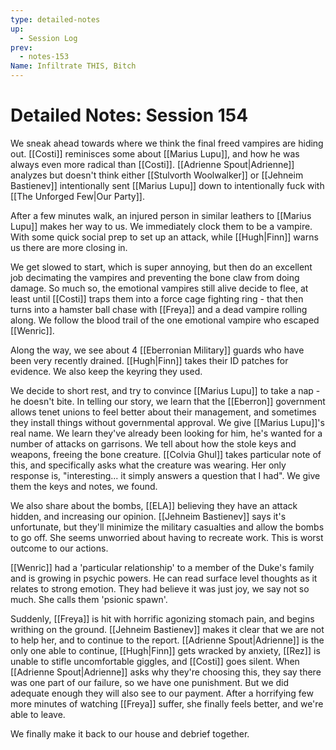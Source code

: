 ```yaml
---
type: detailed-notes
up:
  - Session Log
prev:
  - notes-153
Name: Infiltrate THIS, Bitch
---
```

# Detailed Notes: Session 154

We sneak ahead towards where we think the final freed vampires are hiding out. [[Costi]] reminisces some about [[Marius Lupu]], and how he was always even more radical than [[Costi]]. [[Adrienne Spout|Adrienne]] analyzes but doesn't think either [[Stulvorth Woolwalker]] or [[Jehneim Bastienev]] intentionally sent [[Marius Lupu]] down to intentionally fuck with [[The Unforged Few|Our Party]]. 

After a few minutes walk, an injured person in similar leathers to [[Marius Lupu]] makes her way to us. We immediately clock them to be a vampire. With some quick social prep to set up an attack, while [[Hugh|Finn]] warns us there are more closing in.

We get slowed to start, which is super annoying, but then do an excellent job decimating the vampires and preventing the bone claw from doing damage. So much so, the emotional vampires still alive decide to flee, at least until [[Costi]] traps them into a force cage fighting ring - that then turns into a hamster ball chase with [[Freya]] and a dead vampire rolling along. We follow the blood trail of the one emotional vampire who escaped [[Wenric]]. 

Along the way, we see about 4 [[Eberronian Military]] guards who have been very recently drained. [[Hugh|Finn]] takes their ID patches for evidence. We also keep the keyring they used. 

We decide to short rest, and try to convince [[Marius Lupu]] to take a nap - he doesn't bite. In telling our story, we learn that the [[Eberron]] government allows tenet unions to feel better about their management, and sometimes they install things without governmental approval. We give [[Marius Lupu]]'s real name. We learn they've already been looking for him, he's wanted for a number of attacks on garrisons. We tell about how the stole keys and weapons, freeing the bone creature. [[Colvia Ghul]] takes particular note of this, and specifically asks what the creature was wearing. Her only response is, "interesting... it simply answers a question that I had". We give them the keys and notes, we found. 

We also share about the bombs, [[ELA]] believing they have an attack hidden, and increasing our opinion. [[Jehneim Bastienev]] says it's unfortunate, but they'll minimize the military casualties and allow the bombs to go off. She seems unworried about having to recreate work. This is worst outcome to our actions. 

[[Wenric]] had a 'particular relationship' to a member of the Duke's family and is growing in psychic powers. He can read surface level thoughts as it relates to strong emotion. They had believe it was just joy, we say not so much. She calls them 'psionic spawn'. 

Suddenly, [[Freya]] is hit with horrific agonizing stomach pain, and begins writhing on the ground. [[Jehneim Bastienev]] makes it clear that we are not to help her, and to continue to the report. [[Adrienne Spout|Adrienne]] is the only one able to continue, [[Hugh|Finn]] gets wracked by anxiety, [[Rez]] is unable to stifle uncomfortable giggles, and [[Costi]] goes silent. When [[Adrienne Spout|Adrienne]] asks why they're choosing this, they say there was one part of our failure, so we have one punishment. But we did adequate enough they will also see to our payment. After a horrifying few more minutes of watching [[Freya]] suffer, she finally feels better, and we're able to leave. 

We finally make it back to our house and debrief together. 
